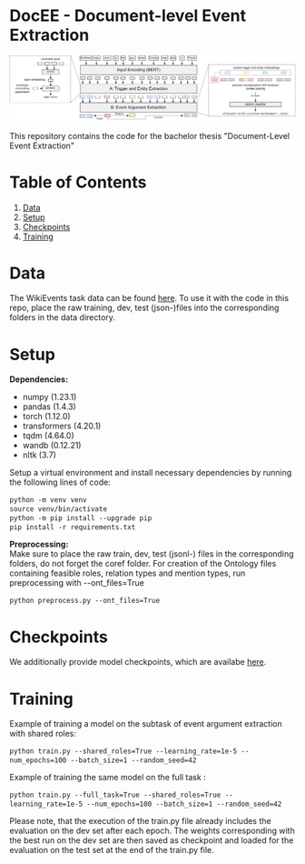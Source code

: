 # DocEE - Document-level Event Extraction 

![Architecture Overview](architecture_overview.png)

This repository contains the code for the bachelor thesis "Document-Level Event Extraction"

# Table of Contents
1. [Data](#data)
2. [Setup](#setup)
3. [Checkpoints](#checkpoints)
4. [Training](#training)


# Data
The WikiEvents task data can be found [here](https://github.com/raspberryice/gen-arg).
To use it with the code in this repo, place the raw training, dev, test (json-)files into the corresponding folders in the data directory.

# Setup
**Dependencies:**
- numpy (1.23.1)
- pandas (1.4.3)
- torch (1.12.0)
- transformers (4.20.1)
- tqdm (4.64.0)
- wandb (0.12.21)
- nltk (3.7)

Setup a virtual environment and install necessary dependencies by running the following lines of code:
```
python -m venv venv
source venv/bin/activate
python -m pip install --upgrade pip
pip install -r requirements.txt
```
**Preprocessing:**  
Make sure to place the raw train, dev, test (jsonl-) files in the corresponding folders, do not forget the coref folder. 
For creation of the Ontology files containing feasible roles, relation types and mention types, run preprocessing with --ont_files=True 

```
python preprocess.py --ont_files=True
```

# Checkpoints

We additionally provide model checkpoints, which are availabe [here](https://bwsyncandshare.kit.edu/s/49djSKD8eeZjQdH).

# Training
Example of training a model on the subtask of event argument extraction with shared roles:
```
python train.py --shared_roles=True --learning_rate=1e-5 --num_epochs=100 --batch_size=1 --random_seed=42
```

Example of training the same model on the full task :
```
python train.py --full_task=True --shared_roles=True --learning_rate=1e-5 --num_epochs=100 --batch_size=1 --random_seed=42
```

Please note, that the execution of the train.py file already includes the evaluation on the dev set after each epoch. The weights corresponding with the best run on the dev set are then saved as checkpoint and loaded for the evaluation on the test set at the end of the train.py file.


